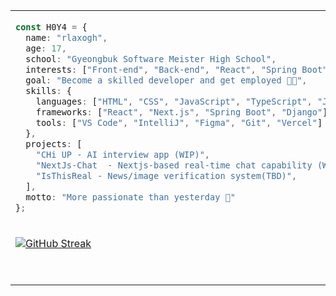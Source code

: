 
<table>
<tr>
<td valign="top">

```ts
const H0Y4 = {
  name: "rlaxogh",
  age: 17,
  school: "Gyeongbuk Software Meister High School",
  interests: ["Front-end", "Back-end", "React", "Spring Boot", "Design", "AI", "Real-time apps"],
  goal: "Become a skilled developer and get employed 👨‍💻",
  skills: {
    languages: ["HTML", "CSS", "JavaScript", "TypeScript", "Java", "Python", "C", "Styled-components"],
    frameworks: ["React", "Next.js", "Spring Boot", "Django"],
    tools: ["VS Code", "IntelliJ", "Figma", "Git", "Vercel"]
  },
  projects: [
    "CHi UP - AI interview app (WIP)",
    "NextJs-Chat  - Nextjs-based real-time chat capability (WIP)",
    "IsThisReal - News/image verification system(TBD)",
  ],
  motto: "More passionate than yesterday 🌱"
};
```

</td>

<td valign="top">

<div align="left">

<img src="https://skillicons.dev/icons?i=python" />
<img src="https://skillicons.dev/icons?i=c" />
<img src="https://skillicons.dev/icons?i=cpp" />
<img src="https://skillicons.dev/icons?i=html" />
<img src="https://skillicons.dev/icons?i=css" />
<img src="https://skillicons.dev/icons?i=javascript" />
<img src="https://skillicons.dev/icons?i=java" />
<img src="https://skillicons.dev/icons?i=react" />
<img src="https://skillicons.dev/icons?i=vite" />
<img src="https://skillicons.dev/icons?i=nextjs" />
<img src="https://skillicons.dev/icons?i=styledcomponents" />
<img src="https://skillicons.dev/icons?i=tailwind" />
<img src="https://skillicons.dev/icons?i=spring" />
<img src="https://skillicons.dev/icons?i=vscode" />
<img src="https://skillicons.dev/icons?i=idea" />
<img src="https://skillicons.dev/icons?i=notion" />

</div>

</td>
</tr>

<tr>
<td valign="top" width="50%">

<div>

[![GitHub Streak](https://streak-stats.demolab.com/?user=rlaxogh76&theme=dark)](https://git.io/streak-stats)

</div>

</td>

<td valign="top">

<div align="center">

<br/><br/>
<img src="https://peppy-melba-47ed98.netlify.app/.netlify/functions/random-image" />

</div>

</td>
</tr>
</table>
